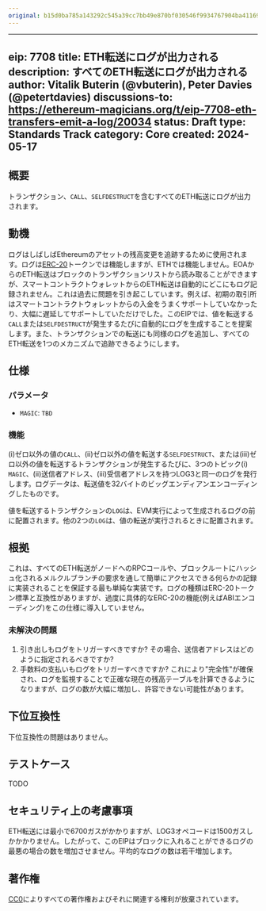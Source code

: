 ```yaml
---
original: b15d0ba785a143292c545a39cc7bb49e870bf030546f9934767904ba41169a73
---
```


---
eip: 7708
title: ETH転送にログが出力される
description: すべてのETH転送にログが出力される
author: Vitalik Buterin (@vbuterin), Peter Davies (@petertdavies)
discussions-to: https://ethereum-magicians.org/t/eip-7708-eth-transfers-emit-a-log/20034
status: Draft
type: Standards Track
category: Core
created: 2024-05-17
---

## 概要

トランザクション、`CALL`、`SELFDESTRUCT`を含むすべてのETH転送にログが出力されます。

## 動機

ログはしばしばEthereumのアセットの残高変更を追跡するために使用されます。ログは[ERC-20](./eip-20.md)トークンでは機能しますが、ETHでは機能しません。EOAからのETH転送はブロックのトランザクションリストから読み取ることができますが、スマートコントラクトウォレットからのETH転送は自動的にどこにもログ記録されません。これは過去に問題を引き起こしています。例えば、初期の取引所はスマートコントラクトウォレットからの入金をうまくサポートしていなかったり、大幅に遅延してサポートしていただけでした。このEIPでは、値を転送する`CALL`または`SELFDESTRUCT`が発生するたびに自動的にログを生成することを提案します。また、トランザクションでの転送にも同様のログを追加し、すべてのETH転送を1つのメカニズムで追跡できるようにします。

## 仕様

### パラメータ

* `MAGIC`: `TBD`

### 機能

(i)ゼロ以外の値の`CALL`、(ii)ゼロ以外の値を転送する`SELFDESTRUCT`、または(iii)ゼロ以外の値を転送するトランザクションが発生するたびに、3つのトピック(i) `MAGIC`、(ii)送信者アドレス、(iii)受信者アドレスを持つLOG3と同一のログを発行します。ログデータは、転送値を32バイトのビッグエンディアンエンコーディングしたものです。

値を転送するトランザクションの`LOG`は、EVM実行によって生成されるログの前に配置されます。他の2つの`LOG`は、値の転送が実行されるときに配置されます。

## 根拠

これは、すべてのETH転送がノードへのRPCコールや、ブロックルートにハッシュ化されるメルクルブランチの要求を通して簡単にアクセスできる何らかの記録に実装されることを保証する最も単純な実装です。ログの種類はERC-20トークン標準と互換性がありますが、過度に具体的なERC-20の機能(例えばABIエンコーディング)をこの仕様に導入していません。

### 未解決の問題

1. 引き出しもログをトリガーすべきですか? その場合、送信者アドレスはどのように指定されるべきですか?
2. 手数料の支払いもログをトリガーすべきですか? これにより"完全性"が確保され、ログを監視することで正確な現在の残高テーブルを計算できるようになりますが、ログの数が大幅に増加し、許容できない可能性があります。

## 下位互換性

下位互換性の問題はありません。

## テストケース

TODO

## セキュリティ上の考慮事項

ETH転送には最小で6700ガスがかかりますが、LOG3オペコードは1500ガスしかかかりません。したがって、このEIPはブロックに入れることができるログの最悪の場合の数を増加させません。平均的なログの数は若干増加します。

## 著作権

[CC0](../LICENSE.md)によりすべての著作権およびそれに関連する権利が放棄されています。